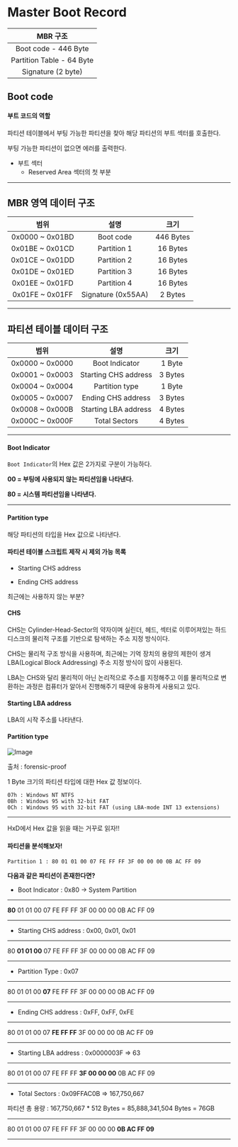 # Master Boot Record

|MBR 구조|
|:-:|
|Boot code - 446 Byte|
|Partition Table - 64 Byte|
|Signature (2 byte)|

## Boot code

#### 부트 코드의 역할

파티션 테이블에서 부팅 가능한 파티션을 찾아 해당 파티션의 부트 섹터를 호출한다.

부팅 가능한 파티션이 없으면 에러를 출력한다.

- 부트 섹터
    - Reserved Area 섹터의 첫 부분

---

## MBR 영역 데이터 구조

|범위|설명|크기|
|:-:|:-:|:-:|
|0x0000 ~ 0x01BD|Boot code|446 Bytes|
|0x01BE ~ 0x01CD|Partition 1|16 Bytes|
|0x01CE ~ 0x01DD|Partition 2|16 Bytes|
|0x01DE ~ 0x01ED|Partition 3|16 Bytes|
|0x01EE ~ 0x01FD|Partition 4|16 Bytes|
|0x01FE ~ 0x01FF|Signature (0x55AA)|2 Bytes|

---

## 파티션 테이블 데이터 구조

|범위|설명|크기|
|:-:|:-:|:-:|
|0x0000 ~ 0x0000|Boot Indicator|1 Byte|
|0x0001 ~ 0x0003|Starting CHS address|3 Bytes|
|0x0004 ~ 0x0004|Partition type|1 Byte|
|0x0005 ~ 0x0007|Ending CHS address|3 Bytes|
|0x0008 ~ 0x000B|Starting LBA address|4 Bytes|
|0x000C ~ 0x000F|Total Sectors|4 Bytes|

---

#### Boot Indicator

`Boot Indicator`의 Hex 값은 2가지로 구분이 가능하다.

**00 = 부팅에 사용되지 않는 파티션임을 나타낸다.**

**80 = 시스템 파티션임을 나타낸다.**

---

#### Partition type

해당 파티션의 타입을 Hex 값으로 나타낸다.

#### 파티션 테이블 스크립트 제작 시 제외 가능 목록

* Starting CHS address

* Ending CHS address

최근에는 사용하지 않는 부분?

#### CHS

CHS는 Cylinder-Head-Sector의 약자이며 실린더, 헤드, 섹터로 이루어져있는 하드디스크의 물리적 구조를 기반으로 탐색하는 주소 지정 방식이다.

CHS는 물리적 구조 방식을 사용하며, 최근에는 기억 장치의 용량의 제한이 생겨 LBA(Logical Block Addressing) 주소 지정 방식이 많이 사용된다.

LBA는 CHS와 달리 물리적이 아닌 논리적으로 주소를 지정해주고 이를 물리적으로 변환하는 과정은 컴퓨터가 알아서 진행해주기 때문에 유용하게 사용되고 있다.

#### Starting LBA address

LBA의 시작 주소를 나타낸다.

#### Partition type

![Image](https://github.com/Team-Lapio/mango-dirstat/blob/master/Partition/Master%20Boot%20Record/Image/partition%20type.png)

출처 : forensic-proof

1 Byte 크기의 파티션 타입에 대한 Hex 값 정보이다.

```
07h : Windows NT NTFS
0Bh : Windows 95 with 32-bit FAT
0Ch : Windows 95 with 32-bit FAT (using LBA-mode INT 13 extensions)
```
---

HxD에서 Hex 값을 읽을 때는 거꾸로 읽자!!

#### 파티션을 분석해보자!

```
Partition 1 : 80 01 01 00 07 FE FF FF 3F 00 00 00 0B AC FF 09
```

**다음과 같은 파티션이 존재한다면?**

- Boot Indicator : 0x80 -> System Partition

---

**80** 01 01 00 07 FE FF FF 3F 00 00 00 0B AC FF 09

---

- Starting CHS address : 0x00, 0x01, 0x01

---

80 **01 01 00** 07 FE FF FF 3F 00 00 00 0B AC FF 09

---

- Partition Type : 0x07

---

80 01 01 00 **07** FE FF FF 3F 00 00 00 0B AC FF 09

---

- Ending CHS address : 0xFF, 0xFF, 0xFE

---

80 01 01 00 07 **FE FF FF** 3F 00 00 00 0B AC FF 09

---

- Starting LBA address : 0x0000003F => 63

---

80 01 01 00 07 FE FF FF **3F 00 00 00** 0B AC FF 09

---

- Total Sectors : 0x09FFAC0B => 167,750,667

파티션 총 용량 : 167,750,667 * 512 Bytes = 85,888,341,504 Bytes = 76GB

---

80 01 01 00 07 FE FF FF 3F 00 00 00 **0B AC FF 09**

---